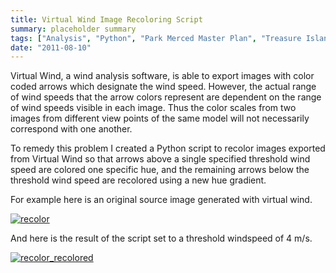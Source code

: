 ```yaml
---
title: Virtual Wind Image Recoloring Script
summary: placeholder summary
tags: ["Analysis", "Python", "Park Merced Master Plan", "Treasure Island Master Plan"]
date: "2011-08-10"
---
```


Virtual Wind, a wind analysis software, is able to export images with color coded arrows which designate the wind speed. However, the actual range of wind speeds that the arrow colors represent are dependent on the range of wind speeds visible in each image. Thus the color scales from two images from different view points of the same model will not necessarily correspond with one another.

To remedy this problem I created a Python script to recolor images exported from Virtual Wind so that arrows above a single specified threshold wind speed are colored one specific hue, and the remaining arrows below the threshold wind speed are recolored using a new hue gradient.

For example here is an original source image generated with virtual wind.

[![](http://www.ericanastas.com/wp-content/uploads/2012/04/recolor.jpg "recolor")](recolor.jpg)

And here is the result of the script set to a threshold windspeed of 4 m/s.

[![](http://www.ericanastas.com/wp-content/uploads/2012/04/recolor_recolored.jpg "recolor_recolored")](recolor_recolored.png)
